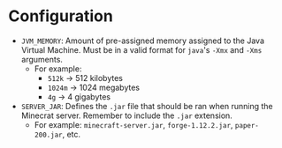 # Configuration

- `JVM_MEMORY`: Amount of pre-assigned memory assigned to the Java Virtual
  Machine. Must be in a valid format for `java`'s `-Xmx` and `-Xms` arguments.
  - For example:
    - `512k` -> 512 kilobytes
    - `1024m` -> 1024 megabytes
    - `4g` -> 4 gigabytes
- `SERVER_JAR`: Defines the `.jar` file that should be ran when running
  the Minecrat server. Remember to include the `.jar` extension.
  - For example: `minecraft-server.jar`, `forge-1.12.2.jar`, `paper-200.jar`,
    etc.
